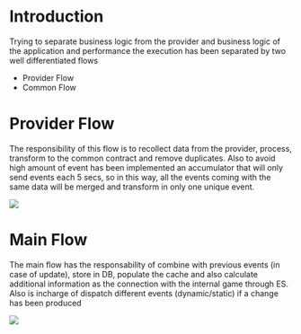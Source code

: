 # Introduction
Trying to separate business logic from the provider and business logic of the application 
and performance the execution has been separated by two well differentiated flows
* Provider Flow
* Common Flow

# Provider Flow
The responsibility of this flow is to recollect data from the provider, process, transform
to the common contract and remove duplicates.
Also to avoid high amount of event has been implemented an accumulator that will only send
events each 5 secs, so in this way, all the events coming with the same data will be merged
and transform in only one unique event.

<img src="assets/provider-flow.jpg" />

# Main Flow
The main flow has the responsability of combine with previous events (in case of update),
store in DB, populate the cache and also calculate additional information as the connection
with the internal game through ES. Also is incharge of dispatch different events (dynamic/static)
if a change has been produced

<img src="assets/common-flow.jpg" />
